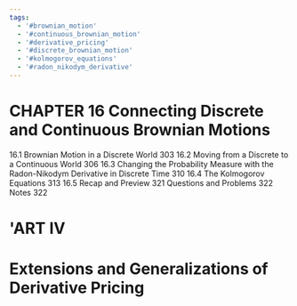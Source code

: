 ```yaml
---
tags:
  - '#brownian_motion'
  - '#continuous_brownian_motion'
  - '#derivative_pricing'
  - '#discrete_brownian_motion'
  - '#kolmogorov_equations'
  - '#radon_nikodym_derivative'
---
```

# CHAPTER 16 Connecting Discrete and Continuous Brownian Motions

16.1 Brownian Motion in a Discrete World 303
16.2 Moving from a Discrete to a Continuous World 306
16.3 Changing the Probability Measure with the Radon-Nikodym
Derivative in Discrete Time 310
16.4 The Kolmogorov Equations 313
16.5 Recap and Preview 321
Questions and Problems 322
Notes 322

# 'ART IV

# Extensions and Generalizations of Derivative Pricing
